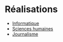 # Réalisations
- <a href="./computer_sciences">Informatique</a>
- <a href="./humanities">Sciences humaines</a>
- <a href="./journalism">Journalisme</a>